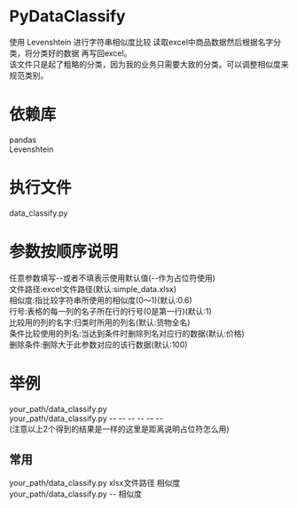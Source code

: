 # PyDataClassify

使用 Levenshtein 进行字符串相似度比较 读取excel中商品数据然后根据名字分类，将分类好的数据 再写回excel。  
该文件只是起了粗略的分类，因为我的业务只需要大致的分类。可以调整相似度来规范类别。

# 依赖库  
pandas  
Levenshtein

# 执行文件  
data_classify.py 

# 参数按顺序说明  
任意参数填写--或者不填表示使用默认值(--作为占位符使用)  
文件路径:excel文件路径(默认:simple_data.xlsx)  
相似度:指比较字符串所使用的相似度(0～1)(默认:0.6)  
行号:表格的每一列的名子所在行的行号(0是第一行)(默认:1)  
比较用的列的名字:归类时所用的列名(默认:货物全名)  
条件比较使用的列名:当达到条件时删除列名对应行的数据(默认:价格)  
删除条件:删除大于此参数对应的该行数据(默认:100)  

# 举例  
your_path/data_classify.py   
your_path/data_classify.py -- -- -- -- -- --  
(注意以上2个得到的结果是一样的这里是距离说明占位符怎么用)  
## 常用  
your_path/data_classify.py xlsx文件路径 相似度  
your_path/data_classify.py -- 相似度  
